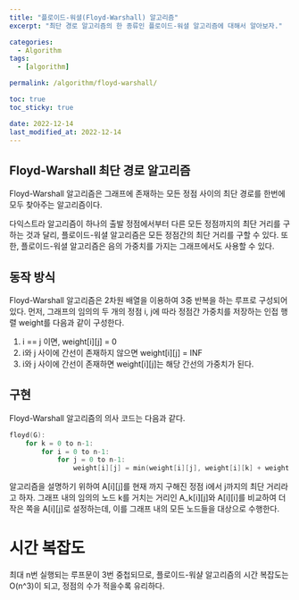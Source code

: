 ```yaml
---
title: "플로이드-워셜(Floyd-Warshall) 알고리즘"
excerpt: "최단 경로 알고리즘의 한 종류인 플로이드-워셜 알고리즘에 대해서 알아보자."

categories:
  - Algorithm
tags:
  - [algorithm]

permalink: /algorithm/floyd-warshall/

toc: true
toc_sticky: true

date: 2022-12-14
last_modified_at: 2022-12-14
---
```


## Floyd-Warshall 최단 경로 알고리즘

Floyd-Warshall 알고리즘은 그래프에 존재하는 모든 정점 사이의 최단 경로를 한번에 모두 찾아주는 알고리즘이다.

다익스트라 알고리즘이 하나의 출발 정점에서부터 다른 모든 정점까지의 최단 거리를 구하는 것과 달리, 플로이드-워셜 알고리즘은 모든 정점간의 최단 거리를 구할 수 있다. 또한, 플로이드-워셜 알고리즘은 음의 가중치를 가지는 그래프에서도 사용할 수 있다.

## 동작 방식

Floyd-Warshall 알고리즘은 2차원 배열을 이용하여 3중 반복을 하는 루프로 구성되어 있다. 먼저, 그래프의 임의의 두 개의 정점 i, j에 따라 정점간 가중치를 저장하는 인접 행렬 weight를 다음과 같이 구성한다.

1.	i == j 이면, weight[i][j] = 0
2.	i와 j 사이에 간선이 존재하지 않으면 weight[i][j] = INF
3.	i와 j 사이에 간선이 존재하면 weight[i][j]는 해당 간선의 가중치가 된다.


## 구현

Floyd-Warshall 알고리즘의 의사 코드는 다음과 같다.

```c
floyd(G):
	for k = 0 to n-1:
		for i = 0 to n-1:
			for j = 0 to n-1:
				weight[i][j] = min(weight[i][j], weight[i][k] + weight[k][j])
```

알고리즘을 설명하기 위하여 A[i][j]를 현재 까지 구해진 정점 i에서 j까지의 최단 거리라고 하자. 그래프 내의 임의의 노드 k를 거치는 거리인 A_k[i][j]와 A[i][i]를 비교하여 더 작은 쪽을 A[i][j]로 설정하는데, 이를 그래프 내의 모든 노드들을 대상으로 수행한다.

# 시간 복잡도

최대 n번 실행되는 루프문이 3번 중첩되므로, 플로이드-워샬 알고리즘의 시간 복잡도는 O(n^3)이 되고, 정점의 수가 적을수록 유리하다.